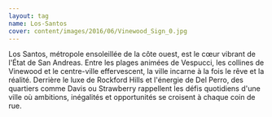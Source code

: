```yaml
---
layout: tag
name: Los-Santos
cover: content/images/2016/06/Vinewood_Sign_0.jpg
---
```

Los Santos, métropole ensoleillée de la côte ouest, est le cœur vibrant de l'État de San Andreas. Entre les plages animées de Vespucci, les collines de Vinewood et le centre-ville effervescent, la ville incarne à la fois le rêve et la réalité. Derrière le luxe de Rockford Hills et l'énergie de Del Perro, des quartiers comme Davis ou Strawberry rappellent les défis quotidiens d'une ville où ambitions, inégalités et opportunités se croisent à chaque coin de rue.